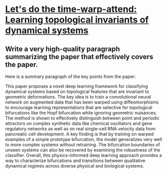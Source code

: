 # [Let's do the time-warp-attend: Learning topological invariants of   dynamical systems](https://arxiv.org/abs/2312.09234)

## Write a very high-quality paragraph summarizing the paper that effectively covers the paper.

 Here is a summary paragraph of the key points from the paper:

This paper proposes a novel deep learning framework for classifying dynamical systems based on topological features that are invariant to geometric deformations. The key idea is to train a convolutional neural network on augmented data that has been warped using diffeomorphisms to encourage learning representations that are selective for topological bifurcations like the Hopf bifurcation while ignoring geometric nuisances. The method is shown to effectively distinguish between point and periodic attractors on complex synthetic data like chemical oscillators and gene regulatory networks as well as on real single-cell RNA velocity data from pancreatic cell development. A key finding is that by training on warped examples of a simple prototype bifurcation, the model generalizes very well to more complex systems without retraining. The bifurcation boundaries of unseen systems can also be recovered by examining the robustness of the classifier. Overall, this physics-informed deep learning approach provides a way to characterize bifurcations and transitions between qualitative dynamical regimes across diverse physical and biological systems.

